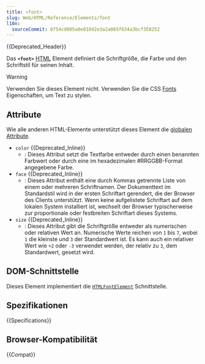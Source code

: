 ```yaml
---
title: <font>
slug: Web/HTML/Reference/Elements/font
l10n:
  sourceCommit: 0754cd805a8e010d2e3a2a065f634a3bcf358252
---
```


{{Deprecated_Header}}

Das **`<font>`** [HTML](/de/docs/Web/HTML) Element definiert die Schriftgröße, die Farbe und den Schriftstil für seinen Inhalt.

> [!WARNING]
> Verwenden Sie dieses Element nicht. Verwenden Sie die CSS [Fonts](/de/docs/Web/CSS/CSS_fonts) Eigenschaften, um Text zu stylen.

## Attribute

Wie alle anderen HTML-Elemente unterstützt dieses Element die [globalen Attribute](/de/docs/Web/HTML/Reference/Global_attributes).

- `color` {{Deprecated_Inline}}
  - : Dieses Attribut setzt die Textfarbe entweder durch einen benannten Farbwert oder durch eine im hexadezimalen #RRGGBB-Format angegebene Farbe.
- `face` {{Deprecated_Inline}}
  - : Dieses Attribut enthält eine durch Kommas getrennte Liste von einem oder mehreren Schriftnamen. Der Dokumenttext im Standardstil wird in der ersten Schriftart gerendert, die der Browser des Clients unterstützt. Wenn keine aufgelistete Schriftart auf dem lokalen System installiert ist, wechselt der Browser typischerweise zur proportionale oder festbreiten Schriftart dieses Systems.
- `size` {{Deprecated_Inline}}
  - : Dieses Attribut gibt die Schriftgröße entweder als numerischen oder relativen Wert an. Numerische Werte reichen von `1` bis `7`, wobei `1` die kleinste und `3` der Standardwert ist. Es kann auch ein relativer Wert wie `+2` oder `-3` verwendet werden, der relativ zu `3`, dem Standardwert, gesetzt wird.

## DOM-Schnittstelle

Dieses Element implementiert die [`HTMLFontElement`](/de/docs/Web/API/HTMLFontElement) Schnittstelle.

<!-- ## Technische Zusammenfassung -->

## Spezifikationen

{{Specifications}}

## Browser-Kompatibilität

{{Compat}}

